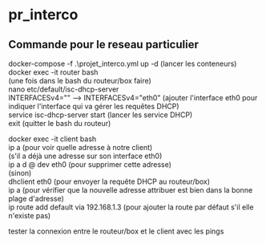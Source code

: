 # pr_interco

## Commande pour le reseau particulier
docker-compose -f .\projet_interco.yml up -d (lancer les conteneurs)  
docker exec -it router bash   
(une fois dans le bash du routeur/box faire)   
nano etc/default/isc-dhcp-server   
INTERFACESv4="" --> INTERFACESv4="eth0" (ajouter l'interface eth0 pour indiquer l'interface qui va gérer les requêtes DHCP)  	
service isc-dhcp-server start (lancer les service DHCP)  
exit (quitter le bash du routeur)  

docker exec -it client bash  
ip a (pour voir quelle adresse à notre client)  
(s'il a déjà une adresse sur son interface eth0)  
ip a d @ dev eth0 (pour supprimer cette adresse)  
(sinon)   
dhclient eth0 (pour envoyer la requête DHCP au routeur/box)    
ip a (pour vérifier que la nouvelle adresse attribuer est bien dans la bonne plage d'adresse)   
ip route add default via 192.168.1.3 (pour ajouter la route par défaut s'il elle n'existe pas)  

tester la connexion entre le routeur/box et le client avec les pings  
